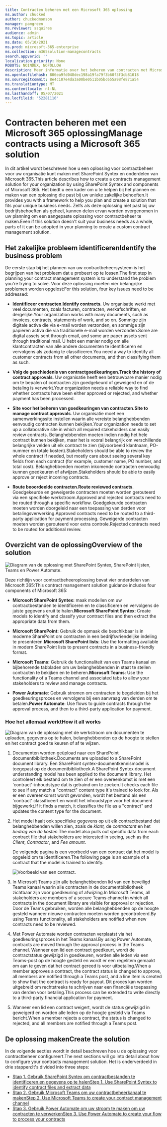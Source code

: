 ```yaml
---
title: Contracten beheren met een Microsoft 365 oplossing
ms.author: chucked
author: chuckedmonson
manager: pamgreen
ms.reviewer: ssquires
audience: admin
ms.topic: article
ms.date: 05/10/2021
ms.prod: microsoft-365-enterprise
ms.collection: m365solution-managecontracts
search.appverid: ''
localization_priority: None
ROBOTS: NOINDEX, NOFOLLOW
description: Meer informatie over het beheren van contracten met Microsoft 365 oplossing SharePoint Syntex, Microsoft Teams en Power Automate.
ms.openlocfilehash: 806ea9fd048dec198a19fa79f3b60f3f3cb81018
ms.sourcegitcommit: 8e4c107e4da3a00be0511b05bc655a98fe871a54
ms.translationtype: MT
ms.contentlocale: nl-NL
ms.lasthandoff: 05/07/2021
ms.locfileid: "52281116"
---
```

# <a name="manage-contracts-using-a-microsoft-365-solution"></a><span data-ttu-id="96c38-103">Contracten beheren met een Microsoft 365 oplossing</span><span class="sxs-lookup"><span data-stu-id="96c38-103">Manage contracts using a Microsoft 365 solution</span></span>

<span data-ttu-id="96c38-104">In dit artikel wordt beschreven hoe u een oplossing voor contractbeheer voor uw organisatie kunt maken met SharePoint Syntex en onderdelen van Microsoft 365.</span><span class="sxs-lookup"><span data-stu-id="96c38-104">This article describes how to create a contracts management solution for your organization by using SharePoint Syntex and components of Microsoft 365.</span></span> <span data-ttu-id="96c38-105">Het biedt u een kader om u te helpen bij het plannen en maken van een oplossing die past bij uw unieke zakelijke behoeften.</span><span class="sxs-lookup"><span data-stu-id="96c38-105">It provides you with a framework to help you plan and create a solution that fits your unique business needs.</span></span> <span data-ttu-id="96c38-106">Zelfs als deze oplossing niet past bij uw bedrijfsbehoeften als geheel, kunnen delen ervan worden overgenomen in uw planning om een aangepaste oplossing voor contractbeheer te maken.</span><span class="sxs-lookup"><span data-stu-id="96c38-106">Even if this solution doesn't suit your business needs as a whole, parts of it can be adopted in your planning to create a custom contract management solution.</span></span>

## <a name="identify-the-business-problem"></a><span data-ttu-id="96c38-107">Het zakelijke probleem identificeren</span><span class="sxs-lookup"><span data-stu-id="96c38-107">Identify the business problem</span></span>

<span data-ttu-id="96c38-108">De eerste stap bij het plannen van uw contractbeheersysteem is het begrijpen van het probleem dat u probeert op te lossen.</span><span class="sxs-lookup"><span data-stu-id="96c38-108">The first step in planning your contract management system is to understand the problem you're trying to solve.</span></span> <span data-ttu-id="96c38-109">Voor deze oplossing moeten vier belangrijke problemen worden opgelost:</span><span class="sxs-lookup"><span data-stu-id="96c38-109">For this solution, four key issues need to be addressed:</span></span>

- <span data-ttu-id="96c38-110">**Identificeer contracten**.</span><span class="sxs-lookup"><span data-stu-id="96c38-110">**Identify contracts**.</span></span> <span data-ttu-id="96c38-111">Uw organisatie werkt met veel documenten, zoals facturen, contracten, werkafschriften, en dergelijke.</span><span class="sxs-lookup"><span data-stu-id="96c38-111">Your organization works with many documents, such as invoices, contracts, statements of work, and so on.</span></span>  <span data-ttu-id="96c38-112">Sommige zijn digitale activa die via e-mail worden verzonden, en sommige zijn papieren activa die via traditionele e-mail worden verzonden.</span><span class="sxs-lookup"><span data-stu-id="96c38-112">Some are digital assets sent through email, and some are paper assets sent through traditional mail.</span></span> <span data-ttu-id="96c38-113">U hebt een manier nodig om alle klantcontracten van alle andere documenten te identificeren en vervolgens als zodanig te classificeren.</span><span class="sxs-lookup"><span data-stu-id="96c38-113">You need a way to identify all customer contracts from all other documents, and then classifying them as such.</span></span>

- <span data-ttu-id="96c38-114">**Volg de geschiedenis van contractgoedkeuringen.**</span><span class="sxs-lookup"><span data-stu-id="96c38-114">**Track the history of contract approvals**.</span></span> <span data-ttu-id="96c38-115">Uw organisatie heeft een betrouwbare manier nodig om te bepalen of contracten zijn goedgekeurd of geweigerd en of de betaling is verwerkt.</span><span class="sxs-lookup"><span data-stu-id="96c38-115">Your organization needs a reliable way to find whether contracts have been either approved or rejected, and whether payment has been processed.</span></span> 

- <span data-ttu-id="96c38-116">**Site voor het beheren van goedkeuringen van contracten.**</span><span class="sxs-lookup"><span data-stu-id="96c38-116">**Site to manage contract approvals**.</span></span> <span data-ttu-id="96c38-117">Uw organisatie moet een samenwerkingssite instellen waarin alle vereiste belanghebbenden eenvoudig contracten kunnen bekijken.</span><span class="sxs-lookup"><span data-stu-id="96c38-117">Your organization needs to set up a collaborative site in which all required stakeholders can easily review contracts.</span></span> <span data-ttu-id="96c38-118">Belanghebbenden moeten indien nodig het hele contract kunnen bekijken, maar het is vooral belangrijk om verschillende belangrijke velden uit elk contract te zien (bijvoorbeeld klantnaam, PO-nummer en totale kosten).</span><span class="sxs-lookup"><span data-stu-id="96c38-118">Stakeholders should be able to review the whole contract if needed, but mostly care about seeing several key fields from each contract (for example, customer name, PO number, and total cost).</span></span> <span data-ttu-id="96c38-119">Belanghebbenden moeten inkomende contracten eenvoudig kunnen goedkeuren of afwijzen.</span><span class="sxs-lookup"><span data-stu-id="96c38-119">Stakeholders should be able to easily approve or reject incoming contracts.</span></span>

- <span data-ttu-id="96c38-120">**Route beoordeelde contracten**.</span><span class="sxs-lookup"><span data-stu-id="96c38-120">**Route reviewed contracts**.</span></span> <span data-ttu-id="96c38-121">Goedgekeurde en geweigerde contracten moeten worden gerouteerd via een specifieke werkstroom.</span><span class="sxs-lookup"><span data-stu-id="96c38-121">Approved and rejected contracts need to be routed through a specific workflow.</span></span> <span data-ttu-id="96c38-122">Goedgekeurde contracten moeten worden doorgeleid naar een toepassing van derden voor betalingsverwerking.</span><span class="sxs-lookup"><span data-stu-id="96c38-122">Approved contracts need to be routed to a third-party application for payment processing.</span></span> <span data-ttu-id="96c38-123">Geweigerde contracten moeten worden gerouteerd voor extra controle.</span><span class="sxs-lookup"><span data-stu-id="96c38-123">Rejected contracts need to be routed for additional review.</span></span>

## <a name="overview-of-the-solution"></a><span data-ttu-id="96c38-124">Overzicht van de oplossing</span><span class="sxs-lookup"><span data-stu-id="96c38-124">Overview of the solution</span></span>

  ![Diagram van de oplossing met SharePoint Syntex, SharePoint lijsten, Teams en Power Automate.](../media/content-understanding/syntex-solution-manage-contracts-setup-steps.png)

<span data-ttu-id="96c38-126">Deze richtlijn voor contractbeheeroplossing bevat vier onderdelen van Microsoft 365:</span><span class="sxs-lookup"><span data-stu-id="96c38-126">This contract management solution guidance includes four components of Microsoft 365:</span></span>

- <span data-ttu-id="96c38-127">**Microsoft SharePoint Syntex:** maak modellen om uw contractbestanden te identificeren en te classificeren en vervolgens de juiste gegevens eruit te halen.</span><span class="sxs-lookup"><span data-stu-id="96c38-127">**Microsoft SharePoint Syntex**: Create models to identify and classify your contract files and then extract the appropriate data from them.</span></span>

- <span data-ttu-id="96c38-128">**Microsoft SharePoint:** Gebruik de opmaak die beschikbaar is in moderne SharePoint om contracten in een bedrijfsvriendelijke indeling te presenteren.</span><span class="sxs-lookup"><span data-stu-id="96c38-128">**Microsoft SharePoint lists**: Use the formatting available in modern SharePoint lists to present contracts in a business-friendly format.</span></span>

- <span data-ttu-id="96c38-129">**Microsoft Teams:** Gebruik de functionaliteit van een Teams kanaal en bijbehorende tabbladen om uw belanghebbenden in staat te stellen contracten te bekijken en te beheren.</span><span class="sxs-lookup"><span data-stu-id="96c38-129">**Microsoft Teams**: Use the functionality of a Teams channel and associated tabs to allow your stakeholders to review and manage contracts.</span></span>

- <span data-ttu-id="96c38-130">**Power Automate**: Gebruik stromen om contracten te begeleiden bij het goedkeuringsproces en vervolgens bij een aanvraag van derden om te betalen.</span><span class="sxs-lookup"><span data-stu-id="96c38-130">**Power Automate**: Use flows to guide contracts through the approval process, and then to a third-party application for payment.</span></span>

### <a name="how-it-all-works"></a><span data-ttu-id="96c38-131">Hoe het allemaal werkt</span><span class="sxs-lookup"><span data-stu-id="96c38-131">How it all works</span></span>

  ![Diagram van de oplossing met de werkstroom om documenten te uploaden, gegevens op te halen, belanghebbenden op de hoogte te stellen en het contract goed te keuren of af te wijzen.](../media/content-understanding/syntex-solution-manage-contracts-overview.png)

1. <span data-ttu-id="96c38-133">Documenten worden geüpload naar een SharePoint documentbibliotheek.</span><span class="sxs-lookup"><span data-stu-id="96c38-133">Documents are uploaded to a SharePoint document library.</span></span> <span data-ttu-id="96c38-134">Een SharePoint syntex-documentkennismodel is toegepast op de documentbibliotheek.</span><span class="sxs-lookup"><span data-stu-id="96c38-134">A SharePoint Syntex document understanding model has been applied to the document library.</span></span> <span data-ttu-id="96c38-135">Het controleert elk bestand om te zien of er een overeenkomst is met een 'contract'-inhoudstype dat is getraind om te zoeken.</span><span class="sxs-lookup"><span data-stu-id="96c38-135">It checks each file to see if any match a "contract" content type it's trained to look for.</span></span> <span data-ttu-id="96c38-136">Als er een overeenkomst wordt gevonden, wordt het bestand als een 'contract' classificeert en wordt het inhoudstype voor het document bijgewerkt.</span><span class="sxs-lookup"><span data-stu-id="96c38-136">If it finds a match, it classifies the file as a "contract" and updates the content type for the document.</span></span>

2. <span data-ttu-id="96c38-137">Het model haalt ook specifieke gegevens op uit elk contractbestand dat belanghebbenden willen zien, zoals de *klant,* de *contractant* en het *bedrag van de kosten.*</span><span class="sxs-lookup"><span data-stu-id="96c38-137">The model also pulls out specific data from each contract file that stakeholders are interested in seeing, such as the *Client*, *Contractor*, and *Fee amount*.</span></span>

    <span data-ttu-id="96c38-138">De volgende pagina is een voorbeeld van een contract dat het model is opgeleid om te identificeren.</span><span class="sxs-lookup"><span data-stu-id="96c38-138">The following page is an example of a contract that the model is trained to identify.</span></span>

      ![Voorbeeld van een contract.](../media/content-understanding/contract.png)

3. <span data-ttu-id="96c38-140">In Microsoft Teams zijn alle belanghebbenden lid van een beveiligd Teams kanaal waarin alle contracten in de documentbibliotheek zichtbaar zijn voor goedkeuring of afwijzing.</span><span class="sxs-lookup"><span data-stu-id="96c38-140">In Microsoft Teams, all stakeholders are members of a secure Teams channel in which all contracts in the document library are visible for approval or rejection.</span></span> <span data-ttu-id="96c38-141">Door de Teams gebruiken, worden alle belanghebbenden op de hoogte gesteld wanneer nieuwe contracten moeten worden gecontroleerd.</span><span class="sxs-lookup"><span data-stu-id="96c38-141">By using Teams functionality, all stakeholders are notified when new contracts need to be reviewed.</span></span>
 
4. <span data-ttu-id="96c38-142">Met Power Automate worden contracten verplaatst via het goedkeuringsproces in het Teams kanaal.</span><span class="sxs-lookup"><span data-stu-id="96c38-142">By using Power Automate, contracts are moved through the approval process in the Teams channel.</span></span> <span data-ttu-id="96c38-143">Wanneer een lid een contract goedkeurt, wordt de contractstatus gewijzigd in goedkeuren, worden alle leden via een Teams-post op de hoogte gesteld en wordt er een regelitem gemaakt om aan te geven dat het contract gereed is voor uitbetaling.</span><span class="sxs-lookup"><span data-stu-id="96c38-143">When a member approves a contract, the contract status is changed to approve, all members are notified through a Teams post, and a line item is created to show that the contract is ready for payout.</span></span> <span data-ttu-id="96c38-144">Dit proces kan worden uitgebreid om rechtstreeks te schrijven naar een financiële toepassing van derden voor betaling.</span><span class="sxs-lookup"><span data-stu-id="96c38-144">This process can be extended to write directly to a third-party financial application for payment.</span></span>

5.  <span data-ttu-id="96c38-145">Wanneer een lid een contract weigert, wordt de status gewijzigd in geweigerd en worden alle leden op de hoogte gesteld via Teams bericht.</span><span class="sxs-lookup"><span data-stu-id="96c38-145">When a member rejects a contract, the status is changed to rejected, and all members are notified through a Teams post.</span></span>

## <a name="create-the-solution"></a><span data-ttu-id="96c38-146">De oplossing maken</span><span class="sxs-lookup"><span data-stu-id="96c38-146">Create the solution</span></span>

<span data-ttu-id="96c38-147">In de volgende secties wordt in detail beschreven hoe u de oplossing voor contractbeheer configureert.</span><span class="sxs-lookup"><span data-stu-id="96c38-147">The next sections will go into detail about how to configure your contracts management solution.</span></span> <span data-ttu-id="96c38-148">Het is onderverdeeld in drie stappen:</span><span class="sxs-lookup"><span data-stu-id="96c38-148">It's divided into three steps:</span></span>

- [<span data-ttu-id="96c38-149">Stap 1. Gebruik SharePoint Syntex om contractbestanden te identificeren en gegevens op te halen</span><span class="sxs-lookup"><span data-stu-id="96c38-149">Step 1. Use SharePoint Syntex to identify contract files and extract data</span></span>](solution-manage-contracts-step1.md)
- [<span data-ttu-id="96c38-150">Stap 2. Gebruik Microsoft Teams om uw contractbeheerkanaal te maken</span><span class="sxs-lookup"><span data-stu-id="96c38-150">Step 2. Use Microsoft Teams to create your contract management channel</span></span>](solution-manage-contracts-step2.md)
- [<span data-ttu-id="96c38-151">Stap 3. Gebruik Power Automate om uw stroom te maken om uw contracten te verwerken</span><span class="sxs-lookup"><span data-stu-id="96c38-151">Step 3. Use Power Automate to create your flow to process your contracts</span></span>](solution-manage-contracts-step3.md)
